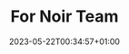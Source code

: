 ---
weight: 9
title: "For Noir Team"
description: "Example of a folder at the root of the content tree (under `/docs`)"
icon: "code"
date: "2023-05-22T00:34:57+01:00"
lastmod: "2023-05-22T00:34:57+01:00"
draft: false
---